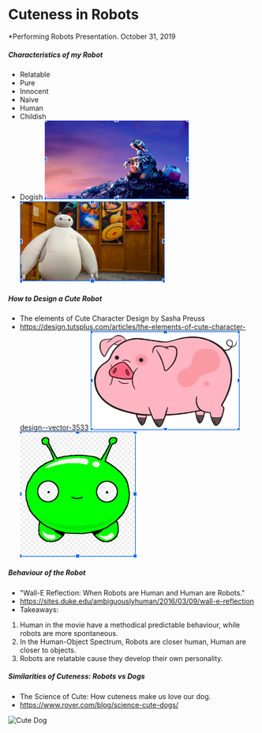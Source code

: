 # Cuteness in Robots

*Performing Robots Presentation. October 31, 2019


##### Characteristics of my Robot
* Relatable
* Pure
* Innocent
* Naive
* Human
* Childish
* Dogish 
![Wall-E](Walle.png)
![Baymax](Baymax.png)

##### How to Design a Cute Robot
* The elements of Cute Character Design by Sasha Preuss
* <https://design.tutsplus.com/articles/the-elements-of-cute-character-design--vector-3533>
![Waddles](Waddles.png)
![Mooncake](MoonCake.png)


##### Behaviour of the Robot
* "Wall-E Reflection: When Robots are Human and Human are Robots."
* <https://sites.duke.edu/ambiguouslyhuman/2016/03/09/wall-e-reflection>
* Takeaways:
 1. Human in the movie have a methodical predictable behaviour, while robots are more spontaneous.
 2. In the  Human-Object Spectrum, Robots are closer human, Human are closer to objects. 
 3. Robots are relatable cause they develop their own personality.


##### Similarities of Cuteness: Robots vs Dogs
* The Science of Cute: How cuteness make us love our dog.
* <https://www.rover.com/blog/science-cute-dogs/>


![Cute Dog](https://github.com/pac469/Performing-Robots/Cutedog.png)
 







 



